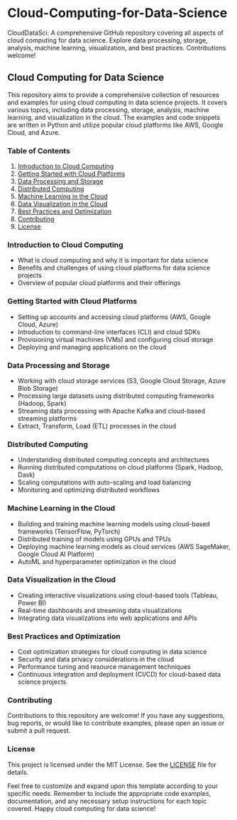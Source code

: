 # Cloud-Computing-for-Data-Science
CloudDataSci: A comprehensive GitHub repository covering all aspects of cloud computing for data science. Explore data processing, storage, analysis, machine learning, visualization, and best practices. Contributions welcome!


## Cloud Computing for Data Science

This repository aims to provide a comprehensive collection of resources and examples for using cloud computing in data science projects. It covers various topics, including data processing, storage, analysis, machine learning, and visualization in the cloud. The examples and code snippets are written in Python and utilize popular cloud platforms like AWS, Google Cloud, and Azure.

### Table of Contents

1. [Introduction to Cloud Computing](#introduction-to-cloud-computing)
2. [Getting Started with Cloud Platforms](#getting-started-with-cloud-platforms)
3. [Data Processing and Storage](#data-processing-and-storage)
4. [Distributed Computing](#distributed-computing)
5. [Machine Learning in the Cloud](#machine-learning-in-the-cloud)
6. [Data Visualization in the Cloud](#data-visualization-in-the-cloud)
7. [Best Practices and Optimization](#best-practices-and-optimization)
8. [Contributing](#contributing)
9. [License](#license)

### Introduction to Cloud Computing

- What is cloud computing and why it is important for data science
- Benefits and challenges of using cloud platforms for data science projects
- Overview of popular cloud platforms and their offerings

### Getting Started with Cloud Platforms

- Setting up accounts and accessing cloud platforms (AWS, Google Cloud, Azure)
- Introduction to command-line interfaces (CLI) and cloud SDKs
- Provisioning virtual machines (VMs) and configuring cloud storage
- Deploying and managing applications on the cloud

### Data Processing and Storage

- Working with cloud storage services (S3, Google Cloud Storage, Azure Blob Storage)
- Processing large datasets using distributed computing frameworks (Hadoop, Spark)
- Streaming data processing with Apache Kafka and cloud-based streaming platforms
- Extract, Transform, Load (ETL) processes in the cloud

### Distributed Computing

- Understanding distributed computing concepts and architectures
- Running distributed computations on cloud platforms (Spark, Hadoop, Dask)
- Scaling computations with auto-scaling and load balancing
- Monitoring and optimizing distributed workflows

### Machine Learning in the Cloud

- Building and training machine learning models using cloud-based frameworks (TensorFlow, PyTorch)
- Distributed training of models using GPUs and TPUs
- Deploying machine learning models as cloud services (AWS SageMaker, Google Cloud AI Platform)
- AutoML and hyperparameter optimization in the cloud

### Data Visualization in the Cloud

- Creating interactive visualizations using cloud-based tools (Tableau, Power BI)
- Real-time dashboards and streaming data visualizations
- Integrating data visualizations into web applications and APIs

### Best Practices and Optimization

- Cost optimization strategies for cloud computing in data science
- Security and data privacy considerations in the cloud
- Performance tuning and resource management techniques
- Continuous integration and deployment (CI/CD) for cloud-based data science projects

### Contributing

Contributions to this repository are welcome! If you have any suggestions, bug reports, or would like to contribute examples, please open an issue or submit a pull request.

### License

This project is licensed under the MIT License. See the [LICENSE](LICENSE) file for details.

Feel free to customize and expand upon this template according to your specific needs. Remember to include the appropriate code examples, documentation, and any necessary setup instructions for each topic covered. Happy cloud computing for data science!
